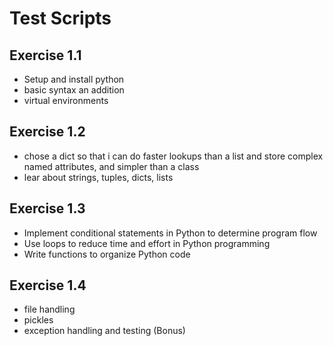 # Test Scripts

## Exercise 1.1
- Setup and install python
- basic syntax an addition
- virtual environments

## Exercise 1.2
- chose a dict so that i can do faster lookups than a list and store complex named attributes, and simpler than a class
- lear about strings, tuples, dicts, lists

## Exercise 1.3
- Implement conditional statements in Python to determine program flow
- Use loops to reduce time and effort in Python programming
- Write functions to organize Python code

## Exercise 1.4
- file handling
- pickles
- exception handling and testing (Bonus)